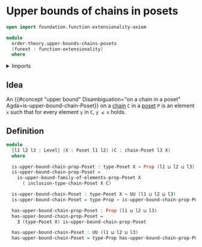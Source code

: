 # Upper bounds of chains in posets

```agda
open import foundation.function-extensionality-axiom

module
  order-theory.upper-bounds-chains-posets
  (funext : function-extensionality)
  where
```

<details><summary>Imports</summary>

```agda
open import foundation.existential-quantification funext
open import foundation.universe-levels

open import foundation-core.function-types
open import foundation-core.propositions

open import order-theory.chains-posets funext
open import order-theory.posets funext
open import order-theory.upper-bounds-posets funext
```

</details>

## Idea

An
{{#concept "upper bound" Disambiguation="on a chain in a poset" Agda=is-upper-bound-chain-Poset}}
on a [chain](order-theory.chains-posets.md) `C` in a
[poset](order-theory.posets.md) `P` is an element `x` such that for every
element `y` in `C`, `y ≤ x` holds.

## Definition

```agda
module _
  {l1 l2 l3 : Level} (X : Poset l1 l2) (C : chain-Poset l3 X)
  where

  is-upper-bound-chain-prop-Poset : type-Poset X → Prop (l1 ⊔ l2 ⊔ l3)
  is-upper-bound-chain-prop-Poset =
    is-upper-bound-family-of-elements-prop-Poset X
      ( inclusion-type-chain-Poset X C)

  is-upper-bound-chain-Poset : type-Poset X → UU (l1 ⊔ l2 ⊔ l3)
  is-upper-bound-chain-Poset = type-Prop ∘ is-upper-bound-chain-prop-Poset

  has-upper-bound-chain-prop-Poset : Prop (l1 ⊔ l2 ⊔ l3)
  has-upper-bound-chain-prop-Poset =
    ∃ (type-Poset X) is-upper-bound-chain-prop-Poset

  has-upper-bound-chain-Poset : UU (l1 ⊔ l2 ⊔ l3)
  has-upper-bound-chain-Poset = type-Prop has-upper-bound-chain-prop-Poset
```
